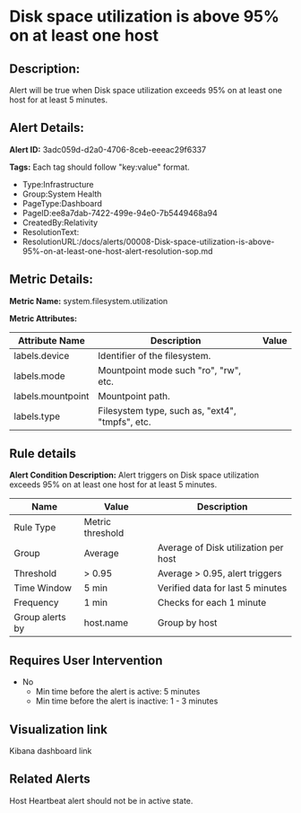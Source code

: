 # Disk space utilization is above 95% on at least one host

## Description: 
Alert will be true when Disk space utilization exceeds 95% on at least one host for at least 5 minutes.

## Alert Details:
**Alert ID:** 3adc059d-d2a0-4706-8ceb-eeeac29f6337

**Tags:**
Each tag should follow "key:value" format.

- Type:Infrastructure
- Group:System Health
- PageType:Dashboard
- PageID:ee8a7dab-7422-499e-94e0-7b5449468a94
- CreatedBy:Relativity
- ResolutionText:
- ResolutionURL:/docs/alerts/00008-Disk-space-utilization-is-above-95%-on-at-least-one-host-alert-resolution-sop.md

## Metric Details:
**Metric Name:** system.filesystem.utilization

**Metric Attributes:**

|Attribute Name|Description|Value|
|-------|---|--|
|labels.device|Identifier of the filesystem.||
|labels.mode|Mountpoint mode such "ro", "rw", etc.||
|labels.mountpoint|Mountpoint path.||
|labels.type|Filesystem type, such as, "ext4", "tmpfs", etc.||

## Rule details
**Alert Condition Description:** Alert triggers on Disk space utilization exceeds 95% on at least one host for at least 5 minutes.

|Name|Value|Description|
|-|-|-|
|Rule Type| Metric threshold||
|Group| Average| Average of Disk utilization per host|
|Threshold| > 0.95| Average > 0.95, alert triggers|
|Time Window| 5 min| Verified data for last 5 minutes|
|Frequency| 1 min|Checks for each 1 minute|
|Group alerts by| host.name| Group by host |

## Requires User Intervention
- No
  - Min time before the alert is active: 5 minutes
  - Min time before the alert is inactive: 1 - 3 minutes

## Visualization link
Kibana dashboard link

## Related Alerts
Host Heartbeat alert should not be in active state.

